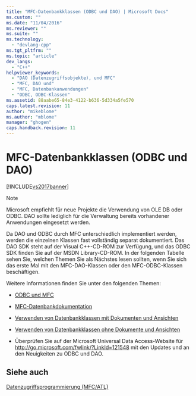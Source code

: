 ```yaml
---
title: "MFC-Datenbankklassen (ODBC und DAO) | Microsoft Docs"
ms.custom: ""
ms.date: "11/04/2016"
ms.reviewer: ""
ms.suite: ""
ms.technology: 
  - "devlang-cpp"
ms.tgt_pltfrm: ""
ms.topic: "article"
dev_langs: 
  - "C++"
helpviewer_keywords: 
  - "DAO (Datenzugriffsobjekte), und MFC"
  - "MFC, DAO und"
  - "MFC, Datenbankanwendungen"
  - "ODBC, ODBC-Klassen"
ms.assetid: 88aabe65-84e3-4122-b636-5d334a5fe570
caps.latest.revision: 11
author: "mikeblome"
ms.author: "mblome"
manager: "ghogen"
caps.handback.revision: 11
---
```

# MFC-Datenbankklassen (ODBC und DAO)
[!INCLUDE[vs2017banner](../assembler/inline/includes/vs2017banner.md)]

> [!NOTE]
>  Microsoft empfiehlt für neue Projekte die Verwendung von OLE DB oder ODBC.  DAO sollte lediglich für die Verwaltung bereits vorhandener Anwendungen eingesetzt werden.  
  
 Da DAO und ODBC durch MFC unterschiedlich implementiert werden, werden die einzelnen Klassen fast vollständig separat dokumentiert.  Das DAO SDK steht auf der Visual C\+\+\-CD\-ROM zur Verfügung, und das ODBC SDK finden Sie auf der MSDN Library\-CD\-ROM.  In der folgenden Tabelle sehen Sie, welchen Themen Sie als Nächstes lesen sollten, wenn Sie sich das erste Mal mit den MFC\-DAO\-Klassen oder den MFC\-ODBC\-Klassen beschäftigen.  
  
 Weitere Informationen finden Sie unter den folgenden Themen:  
  
-   [ODBC und MFC](../data/odbc/odbc-and-mfc.md)  
  
-   [MFC\-Datenbankdokumentation](../data/mfc-database-documentation.md)  
  
-   [Verwenden von Datenbankklassen mit Dokumenten und Ansichten](../data/mfc-using-database-classes-with-documents-and-views.md)  
  
-   [Verwenden von Datenbankklassen ohne Dokumente und Ansichten](../data/mfc-using-database-classes-without-documents-and-views.md)  
  
-   Überprüfen Sie auf der Microsoft Universal Data Access\-Website für [http:\/\/go.microsoft.com\/fwlink\/?LinkId\=121548](http://go.microsoft.com/fwlink/?LinkId=121548) mit den Updates und an den Neuigkeiten zu ODBC und DAO.  
  
## Siehe auch  
 [Datenzugriffsprogrammierung \(MFC\/ATL\)](../data/data-access-programming-mfc-atl.md)